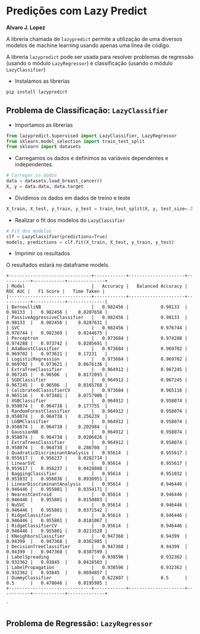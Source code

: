 # Predições com Lazy Predict

**Alvaro J. Lopez** 


A libreria chamada de ```lazypredict``` permite a utilização de uma diversos 
modelos de machine learning usando apenas uma línea de código.

A libreria ```lazypredict``` pode ser usada para resolver problemas de 
regressão (usando o módulo ```LazyRegressor```) e classificação (usando o módulo ```LazyClassifier```)

* Instalamos as librerias

```python
pip install lazypredict
```



## Problema de Classificação:  ```LazyClassifier```

* Importamos as librerias

```python
from lazypredict.Supervised import LazyClassifier, LazyRegressor
from sklearn.model_selection import train_test_split
from sklearn import datasets
```

* Carregamos os dados e definimos as variáveis dependentes e independentes.

```python
# Carregar os dados
data = datasets.load_breast_cancer()
X, y = data.data, data.target
```

* Dividimos os dados em dados de treino e teste

```python
X_train, X_test, y_train, y_test = train_test_split(X, y, test_size=.2, random_state=42)
```

* Realizar o fit dos modelos do ```LazyClassifier```

```python
# Fit dos modelos
clf = LazyClassifier(predictions=True)
models, predictions = clf.fit(X_train, X_test, y_train, y_test)
```

* Imprimir os resultados

O resultados estará no dataframe models.


```
+-------------------------------+------------+---------------------+-----------+------------+--------------+
| Model                         |   Accuracy |   Balanced Accuracy |   ROC AUC |   F1 Score |   Time Taken |
|-------------------------------+------------+---------------------+-----------+------------+--------------|
| BernoulliNB                   |   0.982456 |            0.98133  |  0.98133  |   0.982456 |    0.0207658 |
| PassiveAggressiveClassifier   |   0.982456 |            0.98133  |  0.98133  |   0.982456 |    0.0287631 |
| SVC                           |   0.982456 |            0.976744 |  0.976744 |   0.982369 |    0.0244675 |
| Perceptron                    |   0.973684 |            0.974288 |  0.974288 |   0.973742 |    0.0205691 |
| AdaBoostClassifier            |   0.973684 |            0.969702 |  0.969702 |   0.973621 |    0.17231   |
| LogisticRegression            |   0.973684 |            0.969702 |  0.969702 |   0.973621 |    0.0676136 |
| ExtraTreeClassifier           |   0.964912 |            0.967245 |  0.967245 |   0.96506  |    0.0172093 |
| SGDClassifier                 |   0.964912 |            0.967245 |  0.967245 |   0.96506  |    0.0165768 |
| CalibratedClassifierCV        |   0.973684 |            0.965116 |  0.965116 |   0.973481 |    0.0757906 |
| XGBClassifier                 |   0.964912 |            0.958074 |  0.958074 |   0.964738 |    0.177755  |
| RandomForestClassifier        |   0.964912 |            0.958074 |  0.958074 |   0.964738 |    0.256239  |
| LGBMClassifier                |   0.964912 |            0.958074 |  0.958074 |   0.964738 |    0.202984  |
| GaussianNB                    |   0.964912 |            0.958074 |  0.958074 |   0.964738 |    0.0206826 |
| ExtraTreesClassifier          |   0.964912 |            0.958074 |  0.958074 |   0.964738 |    0.286708  |
| QuadraticDiscriminantAnalysis |   0.95614  |            0.955617 |  0.955617 |   0.956237 |    0.0282714 |
| LinearSVC                     |   0.95614  |            0.955617 |  0.955617 |   0.956237 |    0.0428808 |
| BaggingClassifier             |   0.95614  |            0.951032 |  0.951032 |   0.956036 |    0.0930951 |
| LinearDiscriminantAnalysis    |   0.95614  |            0.946446 |  0.946446 |   0.955801 |    0.0354171 |
| NearestCentroid               |   0.95614  |            0.946446 |  0.946446 |   0.955801 |    0.0150883 |
| NuSVC                         |   0.95614  |            0.946446 |  0.946446 |   0.955801 |    0.0371542 |
| RidgeClassifier               |   0.95614  |            0.946446 |  0.946446 |   0.955801 |    0.0181067 |
| RidgeClassifierCV             |   0.95614  |            0.946446 |  0.946446 |   0.955801 |    0.0213528 |
| KNeighborsClassifier          |   0.947368 |            0.94399  |  0.94399  |   0.947368 |    0.0362985 |
| DecisionTreeClassifier        |   0.947368 |            0.94399  |  0.94399  |   0.947368 |    0.0387599 |
| LabelSpreading                |   0.938596 |            0.932362 |  0.932362 |   0.93845  |    0.0418503 |
| LabelPropagation              |   0.938596 |            0.932362 |  0.932362 |   0.93845  |    0.0694857 |
| DummyClassifier               |   0.622807 |            0.5      |  0.5      |   0.478046 |    0.0195985 |
+-------------------------------+------------+---------------------+-----------+------------+--------------+
```


`
## Problema de Regressão:  ```LazyRegressor```

